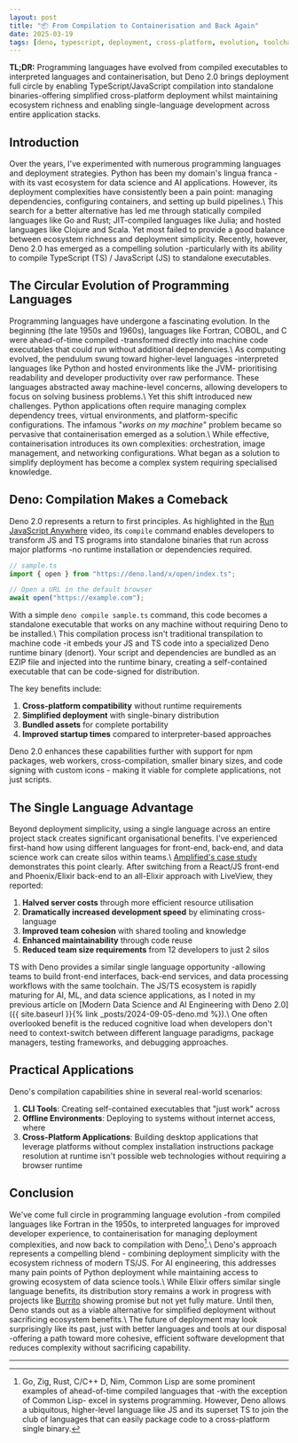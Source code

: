 ```yaml
---
layout: post
title: "📦 From Compilation to Containerisation and Back Again"
date: 2025-03-19
tags: [deno, typescript, deployment, cross-platform, evolution, toolchain, best-practices, code-quality]
---
```


**TL;DR:** Programming languages have evolved from compiled executables to interpreted languages and containerisation, but Deno 2.0 brings deployment full circle by enabling TypeScript/JavaScript compilation into standalone binaries-offering simplified cross-platform deployment whilst maintaining ecosystem richness and enabling single-language development across entire application stacks.
<!--more-->

## Introduction

Over the years, I've experimented with numerous programming languages and deployment strategies. Python has been my domain's lingua franca -with its vast ecosystem for data science and AI applications. However, its deployment complexities have consistently been a pain point: managing dependencies, configuring containers, and setting up build pipelines.\ This search for a better alternative has led me through statically compiled languages like Go and Rust; JIT-compiled languages like Julia; and hosted languages like Clojure and Scala. Yet most failed to provide a good balance between ecosystem richness and deployment simplicity. Recently, however, Deno
2.0 has emerged as a compelling solution -particularly with its ability to
compile TypeScript (TS) / JavaScript (JS) to standalone executables.

## The Circular Evolution of Programming Languages

Programming languages have undergone a fascinating evolution. In the beginning (the late 1950s and 1960s), languages like Fortran, COBOL, and C were ahead-of-time compiled -transformed directly into machine code executables that could run without additional dependencies.\ As computing evolved, the pendulum swung toward higher-level languages -interpreted languages like Python and hosted environments like the JVM- prioritising readability and developer productivity over raw performance. These languages abstracted away machine-level concerns, allowing developers to focus on solving business problems.\ Yet this shift introduced new challenges. Python applications often require managing complex dependency trees, virtual environments, and platform-specific configurations. The infamous "_works on my machine_" problem became so pervasive that containerisation emerged as a solution.\ While effective, containerisation introduces its own complexities: orchestration, image management, and networking configurations. What began as a solution to simplify deployment has become a complex system requiring specialised knowledge.

## Deno: Compilation Makes a Comeback

Deno 2.0 represents a return to first principles. As highlighted in the [Run JavaScript Anywhere](https://youtube.com/watch?v=ZsDqTQs3_G0) video, its `compile` command enables developers to transform JS and TS programs into standalone binaries that run across major platforms -no runtime installation or dependencies required.

```typescript
// sample.ts
import { open } from "https://deno.land/x/open/index.ts";

// Open a URL in the default browser
await open("https://example.com");
```

With a simple `deno compile sample.ts` command, this code becomes a standalone executable that works on any machine without requiring Deno to be installed.\ This compilation process isn't traditional transpilation to machine code -it embeds your JS and TS code into a specialized Deno runtime binary (denort). Your script and dependencies are bundled as an EZIP file and injected into the runtime binary, creating a self-contained executable that can be code-signed for distribution.

The key benefits include:

1. **Cross-platform compatibility** without runtime requirements
2. **Simplified deployment** with single-binary distribution
3. **Bundled assets** for complete portability
4. **Improved startup times** compared to interpreter-based approaches

Deno 2.0 enhances these capabilities further with support for npm packages, web workers, cross-compilation, smaller binary sizes, and code signing with custom icons - making it viable for complete applications, not just scripts.

## The Single Language Advantage

Beyond deployment simplicity, using a single language across an entire project stack creates significant organisational benefits. I've experienced first-hand how using different languages for front-end, back-end, and data science work can create silos within teams.\ [Amplified's case study](https://dockyard.com/blog/2024/02/06/5-benefts-amplified-saw-switching-to-elixir) demonstrates this point clearly. After switching from a React/JS front-end and Phoenix/Elixir back-end to an all-Elixir approach with LiveView, they reported:

1. **Halved server costs** through more efficient resource utilisation
2. **Dramatically increased development speed** by eliminating cross-language
3. **Improved team cohesion** with shared tooling and knowledge
4. **Enhanced maintainability** through code reuse
5. **Reduced team size requirements** from 12 developers to just 2
   silos

TS with Deno provides a similar single language opportunity -allowing teams to build front-end interfaces, back-end services, and data processing workflows with the same toolchain. The JS/TS ecosystem is rapidly maturing for AI, ML, and data science applications, as I noted in my previous article on [Modern Data Science and AI Engineering with Deno 2.0]({{ site.baseurl }}{% link _posts/2024-09-05-deno.md %}).\ One often overlooked benefit is the reduced cognitive load when developers don't need to context-switch between different language paradigms, package managers, testing frameworks, and debugging approaches.

## Practical Applications

Deno's compilation capabilities shine in several real-world scenarios:

1. **CLI Tools**: Creating self-contained executables that "just work" across
2. **Offline Environments**: Deploying to systems without internet access, where
3. **Cross-Platform Applications**: Building desktop applications that leverage
   platforms without complex installation instructions    package resolution at runtime isn't possible    web technologies without requiring a browser runtime

## Conclusion

We've come full circle in programming language evolution -from compiled languages like Fortran in the 1950s, to interpreted languages for improved developer experience, to containerisation for managing deployment complexities, and now back to compilation with Deno[^1].\ Deno's approach represents a compelling blend - combining deployment simplicity with the ecosystem richness of modern TS/JS. For AI engineering, this addresses many pain points of Python deployment while maintaining access to growing ecosystem of data science tools.\ While Elixir offers similar single language benefits, its distribution story remains a work in progress with projects like [Burrito](https://github.com/burrito-elixir/burrito) showing promise but not yet fully mature. Until then, Deno stands out as a viable alternative for simplified deployment without sacrificing ecosystem benefits.\ The future of deployment may look surprisingly like its past, just with better languages and tools at our disposal -offering a path toward more cohesive, efficient software development that reduces complexity without sacrificing capability.

---

[^1]: Go, Zig, Rust, C/C++ D, Nim, Common Lisp are some prominent examples of
    ahead-of-time compiled languages that -with the exception of Common Lisp-
    excel in systems programming. However, Deno allows a ubiquitous,
    higher-level language like JS and its superset TS to join the club of
    languages that can easily package code to a cross-platform single binary.
